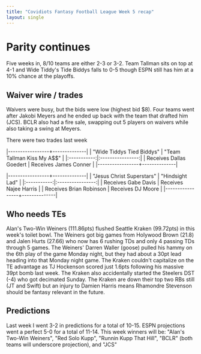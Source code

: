 ```yaml
---
title: "Covidiots Fantasy Football League Week 5 recap"
layout: single
---
```


# Parity continues

Five weeks in, 8/10 teams are either 2-3 or 3-2. Team Tallman sits on top at 4-1 and Wide Tiddy's Tide Biddys falls to 0-5 though ESPN still has him at a 10% chance at the playoffs.

## Waiver wire / trades

Waivers were busy, but the bids were low (highest bid $8). Four teams went after Jakobi Meyers and he ended up back with the team that drafted him (JCS). BCLR also had a fire sale, swapping out 5 players on waivers while also taking a swing at Meyers.

There were two trades last week

|-----------------+--------------|
| "Wide Tiddys Tied Biddys" | "Team Tallman Kiss My A$$" |
|:-----------:|:----------------:|
| Receives Dallas Goedert | Receives James Conner |
|-----------------+--------------|

|-----------------+--------------|
| "Jesus Christ Superstars" | "Hindsight Lad" |
|:-----------:|:----------------:|
| Receives Gabe Davis | Receives Najee Harris |
| Receives Brian Robinson | Receives DJ Moore |
|-----------------+--------------|


## Who needs TEs

Alan's Two-Win Weiners (111.86pts) flushed Seattle Kraken (99.72pts) in this week's toilet bowl. The Weiners got big games from Holywood Brown (21.8) and Jalen Hurts (27.66) who now has 6 rushing TDs and only 4 passing TDs through 5 games. The Weiners' Darren Waller (goose) pulled his hammy on the 6th play of the game Monday night, but they had about a 30pt lead heading into that Monday night game. The Kraken couldn't capitalize on the TE advantage as TJ Hockenson scored just 1.6pts following his massive 39pt bomb last week. The Kraken also accidentally started the Steelers DST (-4) who got decimated Sunday. The Kraken are down their top two RBs still (JT and Swift) but an injury to Damien Harris means Rhamondre Stevenson should be fantasy relevant in the future.



## Predictions

Last week I went 3-2 in predictions for a total of 10-15. ESPN projections went a perfect 5-0 for a total of 11-14.
This week winners will be: "Alan's Two-Win Weiners", "Red Solo Kupp", "Runnin Kupp That Hill", "BCLR" (both teams will underscore projection), and "JCS" 
